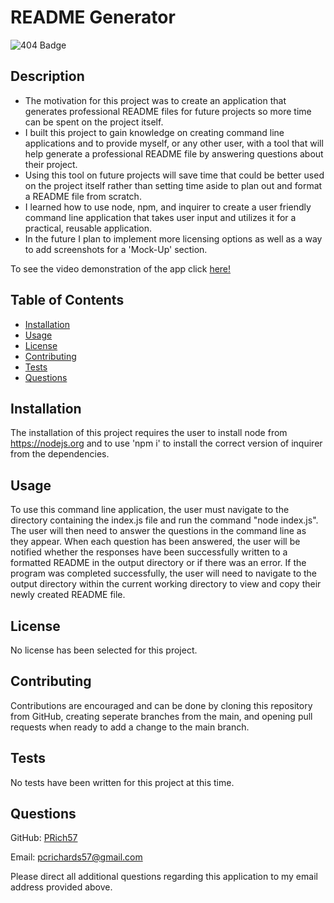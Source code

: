 # README Generator

![404 Badge](https://img.shields.io/badge/No_License_Chosen-red)

## Description

- The motivation for this project was to create an application that generates professional README files for future projects so more time can be spent on the project itself.
- I built this project to gain knowledge on creating command line applications and to provide myself, or any other user, with a tool that will help generate a professional README file by answering questions about their project.
- Using this tool on future projects will save time that could be better used on the project itself rather than setting time aside to plan out and format a README file from scratch.
- I learned how to use node, npm, and inquirer to create a user friendly command line application that takes user input and utilizes it for a practical, reusable application.
- In the future I plan to implement more licensing options as well as a way to add screenshots for a 'Mock-Up' section.

To see the video demonstration of the app click [here!](https://drive.google.com/file/d/1HIMIxqzWHP11sl1I36QYeQQEiJLzHqsk/view)

## Table of Contents

- [Installation](#installation)
- [Usage](#usage)
- [License](#license)
- [Contributing](#contributing)
- [Tests](#tests)
- [Questions](#questions)

## Installation

The installation of this project requires the user to install node from https://nodejs.org and to use 'npm i' to install the correct version of inquirer from the dependencies.

## Usage

To use this command line application, the user must navigate to the directory containing the index.js file and run the command "node index.js". The user will then need to answer the questions in the command line as they appear. When each question has been answered, the user will be notified whether the responses have been successfully written to a formatted README in the output directory or if there was an error. If the program was completed successfully, the user will need to navigate to the output directory within the current working directory to view and copy their newly created README file.

## License

No license has been selected for this project.

## Contributing

Contributions are encouraged and can be done by cloning this repository from GitHub, creating seperate branches from the main, and opening pull requests when ready to add a change to the main branch.

## Tests

No tests have been written for this project at this time.

## Questions

GitHub: [PRich57](https://github.com/PRich57)

Email: pcrichards57@gmail.com

Please direct all additional questions regarding this application to my email address provided above.
